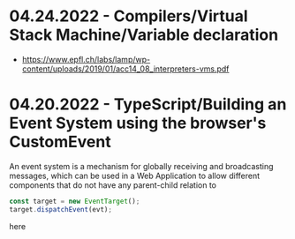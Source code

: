 

# 04.24.2022 - Compilers/Virtual Stack Machine/Variable declaration

- https://www.epfl.ch/labs/lamp/wp-content/uploads/2019/01/acc14_08_interpreters-vms.pdf

# 04.20.2022 - TypeScript/Building an Event System using the browser's CustomEvent

An event system is a mechanism for globally receiving and broadcasting messages, which can be used in a Web Application to allow different components that do not have any parent-child relation to 
```typescript
const target = new EventTarget();  
target.dispatchEvent(evt);  
```
here
